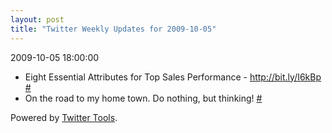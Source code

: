 ```yaml
---
layout: post
title: "Twitter Weekly Updates for 2009-10-05"
---
```


<p class='meta'>2009-10-05 18:00:00</p>

<ul class="aktt_tweet_digest">
	<li>Eight Essential Attributes for Top Sales Performance - <a href="http://bit.ly/I6kBp" rel="nofollow">http://bit.ly/I6kBp</a> <a href="http://twitter.com/Joshua_C/statuses/4640329824">#</a></li>
	<li>On the road to my home town. Do nothing, but thinking! <a href="http://twitter.com/Joshua_C/statuses/4487134839">#</a></li>
</ul>
<p class="aktt_credit">Powered by <a href="http://alexking.org/projects/wordpress">Twitter Tools</a>.</p>